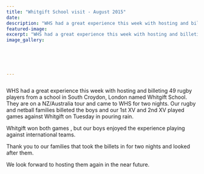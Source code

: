 ```yaml
---
title: "Whitgift School visit - August 2015"
date: 
description: "WHS had a great experience this week with hosting and billeting 49 rugby players from a school in South Croydon, London named Whitgift School."
featured-image: 
excerpt: "WHS had a great experience this week with hosting and billeting 49 rugby players from a school in South Croydon, London named Whitgift School."
image_gallery:
    
    
    
    
    
---
```


<p><img src=http://c1940652.r52.cf0.rackcdn.com/55c17e12ff2a7c7363001221/Whitgift-school-visit-Rugby--4.8.gif alt="" /></p>
<p><span>WHS had a great experience this week with hosting and billeting 49 rugby players from a school in South Croydon, London named Whitgift School. They are on a NZ/Australia tour and came to WHS for two nights. Our rugby and netball families billeted the boys and our 1st XV and 2nd XV played games against Whitgift on Tuesday in pouring rain.&nbsp;</span></p>
<p><span>Whitgift won both games , but our boys enjoyed the experience playing against international teams.&nbsp;</span></p>
<p><span>Thank you to our families that took the billets in for two nights and looked after them.&nbsp;</span></p>
<p><span>We look forward to&nbsp;hosting them again in the near future.&nbsp;</span></p>
<p><span><img src=http://c1940652.r52.cf0.rackcdn.com/55c17d15ff2a7c736300121f/Whitgift-school-visit-Rugby-4.8.gif alt="" /></span></p>

